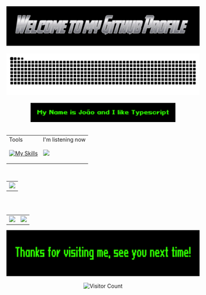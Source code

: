 <div align="center">
  <img src="images/welcome-to-my-github-profile.gif" style="max-width: 100%;" alt="Welcome to my Github Profile" />
  <br />
  <br />
  <picture>
  <source media="(prefers-color-scheme: dark)" srcset="https://github.com/joao-ressel/joao-ressel/blob/output/github-contribution-grid-snake-dark.svg" />
  <source media="(prefers-color-scheme: light)" srcset="https://github.com/joao-ressel/joao-ressel/blob/output/github-contribution-grid-snake.svg" />
  <img alt="Snake animation" src="https://github.com/joao-ressel/joao-ressel/blob/output/github-contribution-grid-snake.svg" />
</picture>
  <br />
  <br />
  <img height="50" alt="My Name is João and I like Typescript" src="images/my-name-is-joao.gif" />
  <br />
  <br />
</div>


<table width="100%" align="center">
<tr>
  <td>
    Tools
  </td>
  <td>
    I'm listening now
  </td>
</tr>
<tr>
  <td>
    
  [![My Skills](https://skillicons.dev/icons?i=react,nodejs,prisma,js,ts,html,css,tailwind,ai,ps,figma,wordpress)](https://skillicons.dev)
    
  </td>
  <td> 
  <img src="https://spotify-github-profile.kittinanx.com/api/view.svg?uid=31us3f6odlttuagbjnw3vdqeekay&redirect=true][https://spotify-github-profile.kittinanx.com/api/view.svg?uid=31us3f6odlttuagbjnw3vdqeekay&cover_image=true&theme=novatorem&show_offline=false&background_color=121212&interchange=false&bar_color=53b14f&bar_color_cover=true"/>
  </td>
</tr>
</table>
 <br />
<table width="100%" align="center">
<tr width="100%" >
  <td width="100%" >
    <img width="100%" src="http://github-profile-summary-cards.vercel.app/api/cards/profile-details?username=joao-ressel&theme=github_dark"/>
  </td>
</tr>
</table>
 <br />
  <br />
<table width="100%" align="center">

<tr width="100%" >
  <td>
  <img src="http://github-profile-summary-cards.vercel.app/api/cards/most-commit-language?username=joao-ressel&theme=github_dark"/>
  </td>
  <td>
  <img src="http://github-profile-summary-cards.vercel.app/api/cards/productive-time?username=joao-ressel&theme=github_dark&utcOffset=8"/>
  </td>
</tr>
</table>

<div align="center">
<img height="120" alt="Thanks for visiting me" width="100%" src="images/Thanks-for-visiting-me.gif" />
<br />

![Visitor Count](https://profile-counter.glitch.me/joao-ressel/count.svg)
</div>






